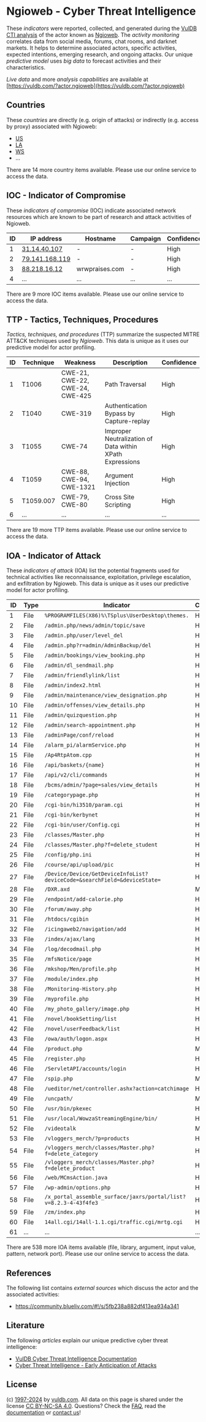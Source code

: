 # Ngioweb - Cyber Threat Intelligence

These _indicators_ were reported, collected, and generated during the [VulDB CTI analysis](https://vuldb.com/?kb.cti) of the actor known as [Ngioweb](https://vuldb.com/?actor.ngioweb). The _activity monitoring_ correlates data from social media, forums, chat rooms, and darknet markets. It helps to determine associated actors, specific activities, expected intentions, emerging research, and ongoing attacks. Our unique _predictive model_ uses _big data_ to forecast activities and their characteristics.

_Live data_ and more _analysis capabilities_ are available at [https://vuldb.com/?actor.ngioweb](https://vuldb.com/?actor.ngioweb)

## Countries

These _countries_ are directly (e.g. origin of attacks) or indirectly (e.g. access by proxy) associated with Ngioweb:

* [US](https://vuldb.com/?country.us)
* [LA](https://vuldb.com/?country.la)
* [WS](https://vuldb.com/?country.ws)
* ...

There are 14 more country items available. Please use our online service to access the data.

## IOC - Indicator of Compromise

These _indicators of compromise_ (IOC) indicate associated network resources which are known to be part of research and attack activities of Ngioweb.

ID | IP address | Hostname | Campaign | Confidence
-- | ---------- | -------- | -------- | ----------
1 | [31.14.40.107](https://vuldb.com/?ip.31.14.40.107) | - | - | High
2 | [79.141.168.119](https://vuldb.com/?ip.79.141.168.119) | - | - | High
3 | [88.218.16.12](https://vuldb.com/?ip.88.218.16.12) | wrwpraises.com | - | High
4 | ... | ... | ... | ...

There are 9 more IOC items available. Please use our online service to access the data.

## TTP - Tactics, Techniques, Procedures

_Tactics, techniques, and procedures_ (TTP) summarize the suspected MITRE ATT&CK techniques used by _Ngioweb_. This data is unique as it uses our predictive model for actor profiling.

ID | Technique | Weakness | Description | Confidence
-- | --------- | -------- | ----------- | ----------
1 | T1006 | CWE-21, CWE-22, CWE-24, CWE-425 | Path Traversal | High
2 | T1040 | CWE-319 | Authentication Bypass by Capture-replay | High
3 | T1055 | CWE-74 | Improper Neutralization of Data within XPath Expressions | High
4 | T1059 | CWE-88, CWE-94, CWE-1321 | Argument Injection | High
5 | T1059.007 | CWE-79, CWE-80 | Cross Site Scripting | High
6 | ... | ... | ... | ...

There are 19 more TTP items available. Please use our online service to access the data.

## IOA - Indicator of Attack

These _indicators of attack_ (IOA) list the potential fragments used for technical activities like reconnaissance, exploitation, privilege escalation, and exfiltration by Ngioweb. This data is unique as it uses our predictive model for actor profiling.

ID | Type | Indicator | Confidence
-- | ---- | --------- | ----------
1 | File | `%PROGRAMFILES(X86)%\TSplus\UserDesktop\themes.` | High
2 | File | `/admin.php/news/admin/topic/save` | High
3 | File | `/admin.php/user/level_del` | High
4 | File | `/admin.php?r=admin/AdminBackup/del` | High
5 | File | `/admin/bookings/view_booking.php` | High
6 | File | `/admin/dl_sendmail.php` | High
7 | File | `/admin/friendlylink/list` | High
8 | File | `/admin/index2.html` | High
9 | File | `/admin/maintenance/view_designation.php` | High
10 | File | `/admin/offenses/view_details.php` | High
11 | File | `/admin/quizquestion.php` | High
12 | File | `/admin/search-appointment.php` | High
13 | File | `/adminPage/conf/reload` | High
14 | File | `/alarm_pi/alarmService.php` | High
15 | File | `/Ap4RtpAtom.cpp` | High
16 | File | `/api/baskets/{name}` | High
17 | File | `/api/v2/cli/commands` | High
18 | File | `/bcms/admin/?page=sales/view_details` | High
19 | File | `/categorypage.php` | High
20 | File | `/cgi-bin/hi3510/param.cgi` | High
21 | File | `/cgi-bin/kerbynet` | High
22 | File | `/cgi-bin/user/Config.cgi` | High
23 | File | `/classes/Master.php` | High
24 | File | `/classes/Master.php?f=delete_student` | High
25 | File | `/config/php.ini` | High
26 | File | `/course/api/upload/pic` | High
27 | File | `/Device/Device/GetDeviceInfoList?deviceCode=&searchField=&deviceState=` | High
28 | File | `/DXR.axd` | Medium
29 | File | `/endpoint/add-calorie.php` | High
30 | File | `/forum/away.php` | High
31 | File | `/htdocs/cgibin` | High
32 | File | `/icingaweb2/navigation/add` | High
33 | File | `/index/ajax/lang` | High
34 | File | `/log/decodmail.php` | High
35 | File | `/mfsNotice/page` | High
36 | File | `/mkshop/Men/profile.php` | High
37 | File | `/module/index.php` | High
38 | File | `/Monitoring-History.php` | High
39 | File | `/myprofile.php` | High
40 | File | `/my_photo_gallery/image.php` | High
41 | File | `/novel/bookSetting/list` | High
42 | File | `/novel/userFeedback/list` | High
43 | File | `/owa/auth/logon.aspx` | High
44 | File | `/product.php` | Medium
45 | File | `/register.php` | High
46 | File | `/ServletAPI/accounts/login` | High
47 | File | `/spip.php` | Medium
48 | File | `/ueditor/net/controller.ashx?action=catchimage` | High
49 | File | `/uncpath/` | Medium
50 | File | `/usr/bin/pkexec` | High
51 | File | `/usr/local/WowzaStreamingEngine/bin/` | High
52 | File | `/videotalk` | Medium
53 | File | `/vloggers_merch/?p=products` | High
54 | File | `/vloggers_merch/classes/Master.php?f=delete_category` | High
55 | File | `/vloggers_merch/classes/Master.php?f=delete_product` | High
56 | File | `/web/MCmsAction.java` | High
57 | File | `/wp-admin/options.php` | High
58 | File | `/x_portal_assemble_surface/jaxrs/portal/list?v=8.2.3-4-43f4fe3` | High
59 | File | `/zm/index.php` | High
60 | File | `14all.cgi/14all-1.1.cgi/traffic.cgi/mrtg.cgi` | High
61 | ... | ... | ...

There are 538 more IOA items available (file, library, argument, input value, pattern, network port). Please use our online service to access the data.

## References

The following list contains _external sources_ which discuss the actor and the associated activities:

* https://community.blueliv.com/#!/s/5fb238a882df413ea934a341

## Literature

The following _articles_ explain our unique predictive cyber threat intelligence:

* [VulDB Cyber Threat Intelligence Documentation](https://vuldb.com/?kb.cti)
* [Cyber Threat Intelligence - Early Anticipation of Attacks](https://www.scip.ch/en/?labs.20201022)

## License

(c) [1997-2024](https://vuldb.com/?kb.changelog) by [vuldb.com](https://vuldb.com/?kb.about). All data on this page is shared under the license [CC BY-NC-SA 4.0](https://creativecommons.org/licenses/by-nc-sa/4.0/). Questions? Check the [FAQ](https://vuldb.com/?kb.faq), read the [documentation](https://vuldb.com/?kb) or [contact us](https://vuldb.com/?contact)!
